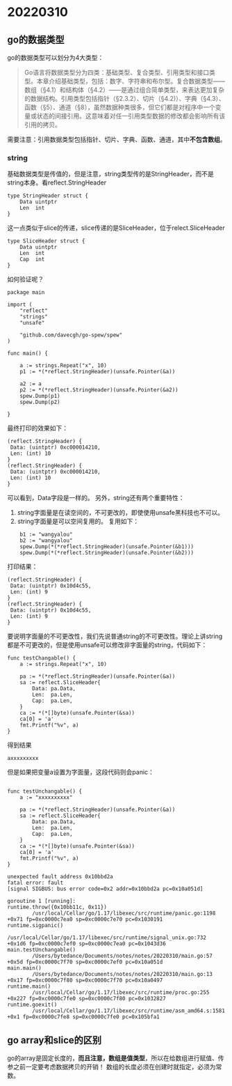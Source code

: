 # 20220310
## go的数据类型
go的数据类型可以划分为4大类型：
> Go语言将数据类型分为四类：基础类型、复合类型、引用类型和接口类型。本章介绍基础类型，包括：数字、字符串和布尔型。复合数据类型——数组（§4.1）和结构体（§4.2）——是通过组合简单类型，来表达更加复杂的数据结构。引用类型包括指针（§2.3.2）、切片（§4.2)）、字典（§4.3）、函数（§5）、通道（§8），虽然数据种类很多，但它们都是对程序中一个变量或状态的间接引用。这意味着对任一引用类型数据的修改都会影响所有该引用的拷贝。

需要注意：引用数据类型包括指针、切片、字典、函数、通道，其中**不包含数组**。
### string
基础数据类型是传值的，但是注意，string类型传的是StringHeader，而不是string本身。看reflect.StringHeader
```
type StringHeader struct {
	Data uintptr
	Len  int
}
```

这一点类似于slice的传递，slice传递的是SliceHeader，位于relect.SliceHeader
```
type SliceHeader struct {
	Data uintptr
	Len  int
	Cap  int
}
```

如何验证呢？
```
package main

import (
	"reflect"
	"strings"
	"unsafe"

	"github.com/davecgh/go-spew/spew"
)

func main() {

	a := strings.Repeat("x", 10)
	p1 := *(*reflect.StringHeader)(unsafe.Pointer(&a))

	a2 := a
	p2 := *(*reflect.StringHeader)(unsafe.Pointer(&a2))
	spew.Dump(p1)
	spew.Dump(p2)

}

```

最终打印的效果如下：
```
(reflect.StringHeader) {
 Data: (uintptr) 0xc000014210,
 Len: (int) 10
}
(reflect.StringHeader) {
 Data: (uintptr) 0xc000014210,
 Len: (int) 10
}
```

可以看到，Data字段是一样的。
另外，string还有两个重要特性：
1. string字面量是在读空间的，不可更改的，即使使用unsafe黑科技也不可以。
2. string字面量是可以空间复用的。
复用如下：
```
	b1 := "wangyalou"
	b2 := "wangyalou"
	spew.Dump(*(*reflect.StringHeader)(unsafe.Pointer(&b1)))
	spew.Dump(*(*reflect.StringHeader)(unsafe.Pointer(&b2)))
```

打印结果：
```
(reflect.StringHeader) {
 Data: (uintptr) 0x10d4c55,
 Len: (int) 9
}
(reflect.StringHeader) {
 Data: (uintptr) 0x10d4c55,
 Len: (int) 9
}
```

要说明字面量的不可更改性，我们先说普通string的不可更改性。理论上讲string都是不可更改的，但是使用unsafe可以修改非字面量的string，代码如下：
```
func testChangable() {
	a := strings.Repeat("x", 10)

	pa := *(*reflect.StringHeader)(unsafe.Pointer(&a))
	sa := reflect.SliceHeader{
		Data: pa.Data,
		Len:  pa.Len,
		Cap:  pa.Len,
	}
	ca := *(*[]byte)(unsafe.Pointer(&sa))
	ca[0] = 'a'
	fmt.Printf("%v", a)
}
```

得到结果
```
axxxxxxxxx
```

但是如果把变量a设置为字面量，这段代码则会panic：
```

func testUnchangable() {
	a := "xxxxxxxxxx"

	pa := *(*reflect.StringHeader)(unsafe.Pointer(&a))
	sa := reflect.SliceHeader{
		Data: pa.Data,
		Len:  pa.Len,
		Cap:  pa.Len,
	}
	ca := *(*[]byte)(unsafe.Pointer(&sa))
	ca[0] = 'a'
	fmt.Printf("%v", a)
}
```

```
unexpected fault address 0x10bbd2a
fatal error: fault
[signal SIGBUS: bus error code=0x2 addr=0x10bbd2a pc=0x10a051d]

goroutine 1 [running]:
runtime.throw({0x10bb11c, 0x11})
        /usr/local/Cellar/go/1.17/libexec/src/runtime/panic.go:1198 +0x71 fp=0xc0000c7ea0 sp=0xc0000c7e70 pc=0x1030191
runtime.sigpanic()
        /usr/local/Cellar/go/1.17/libexec/src/runtime/signal_unix.go:732 +0x1d6 fp=0xc0000c7ef0 sp=0xc0000c7ea0 pc=0x1043d36
main.testUnchangable()
        /Users/bytedance/Documents/notes/notes/20220310/main.go:57 +0x5d fp=0xc0000c7f70 sp=0xc0000c7ef0 pc=0x10a051d
main.main()
        /Users/bytedance/Documents/notes/notes/20220310/main.go:13 +0x17 fp=0xc0000c7f80 sp=0xc0000c7f70 pc=0x10a0497
runtime.main()
        /usr/local/Cellar/go/1.17/libexec/src/runtime/proc.go:255 +0x227 fp=0xc0000c7fe0 sp=0xc0000c7f80 pc=0x1032827
runtime.goexit()
        /usr/local/Cellar/go/1.17/libexec/src/runtime/asm_amd64.s:1581 +0x1 fp=0xc0000c7fe8 sp=0xc0000c7fe0 pc=0x105bfa1
```
## go array和slice的区别
go的array是固定长度的，**而且注意，数组是值类型**，所以在给数组进行赋值、传参之前一定要考虑数据拷贝的开销！
数组的长度必须在创建时就指定，必须为常数。

